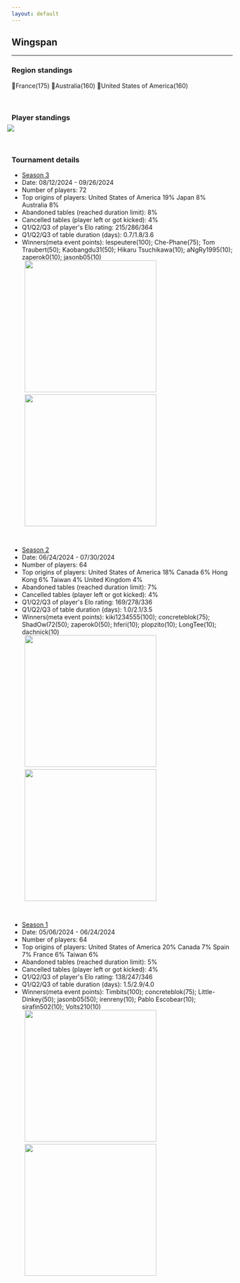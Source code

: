 ```yaml
---
layout: default
---
```


## Wingspan
---

### Region standings
🥇France(175) 🥈Australia(160) 🥉United States of America(160)

<p>&nbsp;</p>

### Player standings
<div>
	<img src="/wpoc/assets/images/ranking/WingspanRanking.png" style="display: block; margin-left: -10px; margin-bottom: 10px; margin-top: -10px"/>
</div>
<p>&nbsp;</p>

### Tournament details

- [Season 3](https://boardgamearena.com/tournament?id=311708)
- Date: 08/12/2024 - 09/26/2024
- Number of players: 72
- Top origins of players: United States of America 19% Japan 8% Australia 8% 
- Abandoned tables (reached duration limit): 8%
- Cancelled tables (player left or got kicked): 4%
- Q1/Q2/Q3 of player's Elo rating: 215/286/364
- Q1/Q2/Q3 of table duration (days): 0.7/1.8/3.6
- Winners(meta event points): lespeutere(100); Che-Phane(75); Tom Traubert(50); Kaobangdu31(50); Hikaru Tsuchikawa(10); aNgRy1995(10); zaperok0(10); jasonb05(10)

<div>
 <img src="/wpoc/assets/images/tournament/t_WingspanWestern Pacific Ocean Cup • Season 3_Elo_20240926194950.png" width="300" style="display: block; margin-left: 30px; margin-bottom: 5px; margin-top:-15px"/>
</div>
<div>
 <img src="/wpoc/assets/images/tournament/t_WingspanWestern Pacific Ocean Cup • Season 3_Duration_20240926215509.png" width="300" style="display: block; margin-left: 30px; margin-bottom: 5px;"/>
</div>
<p>&nbsp;</p>




- [Season 2](https://boardgamearena.com/tournament?id=292500)
- Date: 06/24/2024 - 07/30/2024
- Number of players: 64
- Top origins of players: United States of America 18% Canada 6% Hong Kong 6% Taiwan 4% United Kingdom 4%
- Abandoned tables (reached duration limit): 7%
- Cancelled tables (player left or got kicked): 4%
- Q1/Q2/Q3 of player's Elo rating: 169/278/336
- Q1/Q2/Q3 of table duration (days): 1.0/2.1/3.5
- Winners(meta event points): kiki1234555(100); concreteblok(75); ShadOwl72(50); zaperok0(50); hferi(10); plopzito(10); LongTee(10); dachnick(10)
<div>
 <img src="/wpoc/assets/images/tournament/t_Wingspan_Elo_S2.png" width="300" style="display: block; margin-left: 30px; margin-bottom: 5px; margin-top:-15px"/>
</div>
<div>
 <img src="/wpoc/assets/images/tournament/t_Wingspan_Duration_S2.png" width="300" style="display: block; margin-left: 30px; margin-bottom: 5px;"/>
</div>
<p>&nbsp;</p>


- [Season 1](https://boardgamearena.com/tournament?id=284811)
- Date: 05/06/2024 - 06/24/2024
- Number of players: 64
- Top origins of players: United States of America 20% Canada 7% Spain 7% France 6% Taiwan 6%
- Abandoned tables (reached duration limit): 5%
- Cancelled tables (player left or got kicked): 4%
- Q1/Q2/Q3 of player's Elo rating: 138/247/346
- Q1/Q2/Q3 of table duration (days): 1.5/2.9/4.0
- Winners(meta event points): Timbits(100); concreteblok(75); Little-Dinkey(50); jasonb05(50); irenreny(10); Pablo Escobear(10); sirafin502(10); Volts210(10)
<div>
 <img src="/wpoc/assets/images/tournament/t_Wingspan_Elo_S1.png" width="300" style="display: block; margin-left: 30px; margin-bottom: 5px; margin-top:-15px"/>
</div>
<div>
 <img src="/wpoc/assets/images/tournament/t_Wingspan_Duration_S1.png" width="300" style="display: block; margin-left: 30px; margin-bottom: 5px;"/>
</div>
<p>&nbsp;</p>


>>

